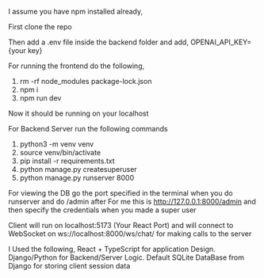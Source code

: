 I assume you have npm installed already,

First clone the repo

Then add a .env file inside the backend folder and add, OPENAI_API_KEY={your key}

For running the frontend do the following, 
1. rm -rf node_modules package-lock.json
2. npm i
3. npm run dev 

Now it should be running on your localhost

For Backend Server run the following commands
1. python3 -m venv venv
2. source venv/bin/activate
3. pip install -r requirements.txt
4. python manage.py createsuperuser
5. python manage.py runserver 8000  

For viewing the DB go the port specified in the terminal when you do runserver and do /admin after
For me this is http://127.0.0.1:8000/admin
and then specify the credentials when you made a super user

Client will run on localhost:5173 (Your React Port) and will connect to
WebSocket on ws://localhost:8000/ws/chat/ for making calls to the server

I Used the following,
React + TypeScript for application Design.
Django/Python for Backend/Server Logic.
Default SQLite DataBase from Django for storing client session data

